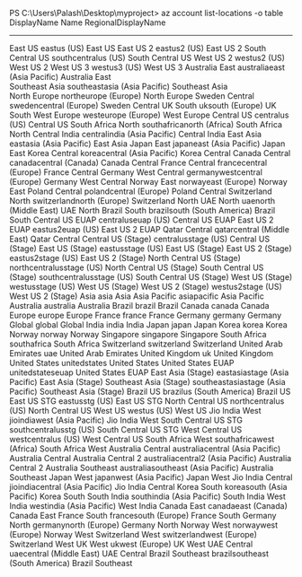 PS C:\Users\Palash\Desktop\myproject> az account list-locations -o table
DisplayName               Name                 RegionalDisplayName
------------------------  -------------------  -------------------------------------
East US                   eastus               (US) East US
East US 2                 eastus2              (US) East US 2
South Central US          southcentralus       (US) South Central US
West US 2                 westus2              (US) West US 2
West US 3                 westus3              (US) West US 3
Australia East            australiaeast        (Asia Pacific) Australia East        
Southeast Asia            southeastasia        (Asia Pacific) Southeast Asia        
North Europe              northeurope          (Europe) North Europe
Sweden Central            swedencentral        (Europe) Sweden Central
UK South                  uksouth              (Europe) UK South
West Europe               westeurope           (Europe) West Europe
Central US                centralus            (US) Central US
South Africa North        southafricanorth     (Africa) South Africa North
Central India             centralindia         (Asia Pacific) Central India
East Asia                 eastasia             (Asia Pacific) East Asia
Japan East                japaneast            (Asia Pacific) Japan East
Korea Central             koreacentral         (Asia Pacific) Korea Central
Canada Central            canadacentral        (Canada) Canada Central
France Central            francecentral        (Europe) France Central
Germany West Central      germanywestcentral   (Europe) Germany West Central
Norway East               norwayeast           (Europe) Norway East
Poland Central            polandcentral        (Europe) Poland Central
Switzerland North         switzerlandnorth     (Europe) Switzerland North
UAE North                 uaenorth             (Middle East) UAE North
Brazil South              brazilsouth          (South America) Brazil South
Central US EUAP           centraluseuap        (US) Central US EUAP
East US 2 EUAP            eastus2euap          (US) East US 2 EUAP
Qatar Central             qatarcentral         (Middle East) Qatar Central
Central US (Stage)        centralusstage       (US) Central US (Stage)
East US (Stage)           eastusstage          (US) East US (Stage)
East US 2 (Stage)         eastus2stage         (US) East US 2 (Stage)
North Central US (Stage)  northcentralusstage  (US) North Central US (Stage)
South Central US (Stage)  southcentralusstage  (US) South Central US (Stage)
West US (Stage)           westusstage          (US) West US (Stage)
West US 2 (Stage)         westus2stage         (US) West US 2 (Stage)
Asia                      asia                 Asia
Asia Pacific              asiapacific          Asia Pacific
Australia                 australia            Australia
Brazil                    brazil               Brazil
Canada                    canada               Canada
Europe                    europe               Europe
France                    france               France
Germany                   germany              Germany
Global                    global               Global
India                     india                India
Japan                     japan                Japan
Korea                     korea                Korea
Norway                    norway               Norway
Singapore                 singapore            Singapore
South Africa              southafrica          South Africa
Switzerland               switzerland          Switzerland
United Arab Emirates      uae                  United Arab Emirates
United Kingdom            uk                   United Kingdom
United States             unitedstates         United States
United States EUAP        unitedstateseuap     United States EUAP
East Asia (Stage)         eastasiastage        (Asia Pacific) East Asia (Stage)
Southeast Asia (Stage)    southeastasiastage   (Asia Pacific) Southeast Asia (Stage)
Brazil US                 brazilus             (South America) Brazil US
East US STG               eastusstg            (US) East US STG
North Central US          northcentralus       (US) North Central US
West US                   westus               (US) West US
Jio India West            jioindiawest         (Asia Pacific) Jio India West
South Central US STG      southcentralusstg    (US) South Central US STG
West Central US           westcentralus        (US) West Central US
South Africa West         southafricawest      (Africa) South Africa West
Australia Central         australiacentral     (Asia Pacific) Australia Central
Australia Central 2       australiacentral2    (Asia Pacific) Australia Central 2
Australia Southeast       australiasoutheast   (Asia Pacific) Australia Southeast
Japan West                japanwest            (Asia Pacific) Japan West
Jio India Central         jioindiacentral      (Asia Pacific) Jio India Central
Korea South               koreasouth           (Asia Pacific) Korea South
South India               southindia           (Asia Pacific) South India
West India                westindia            (Asia Pacific) West India
Canada East               canadaeast           (Canada) Canada East
France South              francesouth          (Europe) France South
Germany North             germanynorth         (Europe) Germany North
Norway West               norwaywest           (Europe) Norway West
Switzerland West          switzerlandwest      (Europe) Switzerland West
UK West                   ukwest               (Europe) UK West
UAE Central               uaecentral           (Middle East) UAE Central
Brazil Southeast          brazilsoutheast      (South America) Brazil Southeast